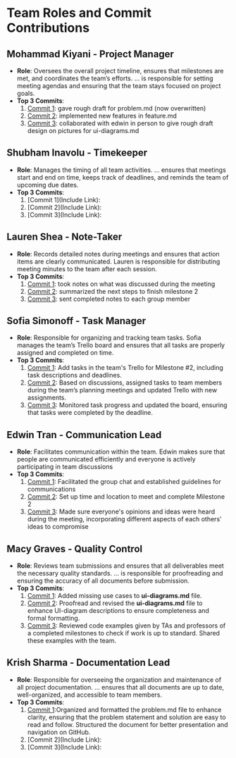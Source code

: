 # Team Roles and Commit Contributions

## Mohammad Kiyani - Project Manager
- **Role**: Oversees the overall project timeline, ensures that milestones are met, and coordinates the team’s efforts. ... is responsible for setting meeting agendas and ensuring that the team stays focused on project goals.
- **Top 3 Commits**:
  1. [Commit 1](https://github.com/edwintran235/326-team9/tree/milestone2/problem.md_update): gave rough draft for problem.md (now overwritten) 
  2. [Commit 2](https://github.com/edwintran235/326-team9/tree/milestone2/features.md/update/shahab): implemented new features in feature.md
  3. [Commit 3](https://github.com/edwintran235/326-team9/blob/main/team/m2/ui-diagrams.md): collaborated with edwin in person to give rough draft design on pictures for ui-diagrams.md

## Shubham Inavolu - Timekeeper
- **Role**: Manages the timing of all team activities. ... ensures that meetings start and end on time, keeps track of deadlines, and reminds the team of upcoming due dates.
- **Top 3 Commits**:
  1. [Commit 1](Include Link): 
  2. [Commit 2](Include Link): 
  3. [Commit 3](Include Link):
 
## Lauren Shea - Note-Taker
- **Role**: Records detailed notes during meetings and ensures that action items are clearly communicated. Lauren is responsible for distributing meeting minutes to the team after each session.
- **Top 3 Commits**:
  1. [Commit 1](https://github.com/edwintran235/326-team9/commit/655392a84eb029096f6f03a952994db17aa84a25): took notes on what was discussed during the meeting
  2. [Commit 2](https://github.com/edwintran235/326-team9/commit/d806d8da093c4c8c69a8479fd391ebc6c886ab03): summarized the next steps to finish milestone 2
  3. [Commit 3](https://github.com/edwintran235/326-team9/commit/8efdce63fe734451aa5cc0394be1f419689d36de): sent completed notes to each group member
 
## Sofia Simonoff - Task Manager
- **Role**: Responsible for organizing and tracking team tasks. Sofia manages the team’s Trello board and ensures that all tasks are properly assigned and completed on time.
- **Top 3 Commits**:
  1. [Commit 1](https://github.com/edwintran235/326-team9/commit/bfd8c77c206e65a9c848d7a65ee6d8cf6506845c): Add tasks in the team's Trello for Milestone #2, including task descriptions and deadlines.
  2. [Commit 2](https://github.com/edwintran235/326-team9/commit/7d109458a58bde58b71f0888c2d7aedf8cdadeb4): Based on discussions, assigned tasks to team members during the team’s planning meetings and updated Trello with new assignments.
  3. [Commit 3](https://github.com/edwintran235/326-team9/commit/7d109458a58bde58b71f0888c2d7aedf8cdadeb4): Monitored task progress and updated the board, ensuring that tasks were completed by the deadline.
 
## Edwin Tran - Communication Lead
- **Role**: Facilitates communication within the team. Edwin makes sure that people are communicated efficiently and everyone is actively participating 
in team discussions
- **Top 3 Commits**:
  1. [Commit 1](https://github.com/edwintran235/326-team9/commit/8508d8f954834ff546045138fc6ebf0f7af6a506): Facilitated the group chat and established guidelines for communications
  2. [Commit 2](https://github.com/edwintran235/326-team9/commit/51e061a9225e2586dd8811d4083150a6bdf6d94c): Set up time and location to meet and complete Milestone 2
  3. [Commit 3](https://github.com/edwintran235/326-team9/commit/96ba7932f10c723033e852a862ffaa7c40c2fa14): Made sure everyone's opinions and ideas were heard during the meeting, incorporating different aspects of each others' ideas to compromise

## Macy Graves - Quality Control
- **Role**: Reviews team submissions and ensures that all deliverables meet the necessary quality standards. ... is responsible for proofreading and ensuring the accuracy of all documents before submission.
- **Top 3 Commits**:
  1. [Commit 1](https://github.com/edwintran235/326-team9/commit/b53a0bb0509b3f44edfe744892784dfcc50b9073): Added missing use cases to **ui-diagrams.md** file.
  2. [Commit 2](https://github.com/edwintran235/326-team9/commit/b95ac80dfd5ffd18785e55e27574ab46ca96c838): Proofread and revised the **ui-diagrams.md** file to enhance UI-diagram descriptions to ensure completeness and formal formatting.
  3. [Commit 3](): Reviewed code examples given by TAs and professors of a completed milestones to check if work is up to standard. Shared these examples with the team.

## Krish Sharma - Documentation Lead
- **Role**: Responsible for overseeing the organization and maintenance of all project documentation. ... ensures that all documents are up to date, well-organized, and accessible to team members.
- **Top 3 Commits**:
  1. [Commit 1]((https://github.com/edwintran235/326-team9/tree/975515d9f21d0857c8776ed59a65bcac8942a3fd)):Organized and formatted the problem.md file to enhance clarity, ensuring that the problem statement and solution are easy to read and follow. Structured the document for better presentation and navigation on GitHub.
  2. [Commit 2](Include Link): 
  3. [Commit 3](Include Link): 

